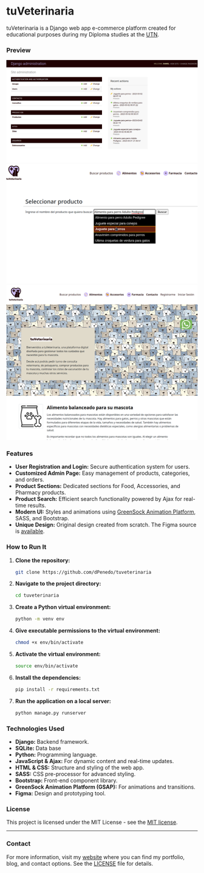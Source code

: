 # tuVeterinaria

tuVeterinaria is a Django web app e-commerce platform created for educational purposes during my Diploma studies at the [UTN](https://www.frba.utn.edu.ar/).

### Preview

![Home Page](screenshots/captura-admin.png)
![Product Page](screenshots/captura-search.png)
![Admin Page](screenshots/captura-tuveterinaria.png)


### Features

- **User Registration and Login:** Secure authentication system for users.
- **Customized Admin Page:** Easy management of products, categories, and orders.
- **Product Sections:** Dedicated sections for Food, Accessories, and Pharmacy products.
- **Product Search:** Efficient search functionality powered by Ajax for real-time results.
- **Modern UI:** Styles and animations using [GreenSock Animation Platform](https://greensock.com/), SASS, and Bootstrap.
- **Unique Design:** Original design created from scratch. The Figma source is [available](https://www.figma.com/design/siyM2a68nuTt1syVqaN1Ao/tuVeterinaria?node-id=0-1).

### How to Run It

1. **Clone the repository:**

    ```bash
    git clone https://github.com/dPenedo/tuveterinaria
    ```

2. **Navigate to the project directory:**

    ```bash
    cd tuveterinaria
    ```

3. **Create a Python virtual environment:**

    ```bash
    python -m venv env
    ```

4. **Give executable permissions to the virtual environment:**

    ```bash
    chmod +x env/bin/activate
    ```

5. **Activate the virtual environment:**

    ```bash
    source env/bin/activate
    ```

6. **Install the dependencies:**

    ```bash
    pip install -r requirements.txt
    ```

7. **Run the application on a local server:**

    ```bash
    python manage.py runserver
    ```



### Technologies Used

- **Django:** Backend framework.
- **SQLite:** Data base
- **Python:** Programming language.
- **JavaScript & Ajax:** For dynamic content and real-time updates.
- **HTML & CSS:** Structure and styling of the web app.
- **SASS:** CSS pre-processor for advanced styling.
- **Bootstrap:** Front-end component library.
- **GreenSock Animation Platform (GSAP):** For animations and transitions.
- **Figma:** Design and prototyping tool.

### License

This project is licensed under the MIT License - see the [MIT license](https://opensource.org/license/mit).


---
### Contact
For more information, visit my [website](https://dpenedo.com) where you can find my portfolio, blog, and contact options. See the [LICENSE](LICENSE) file for details.
